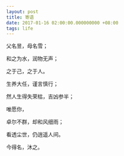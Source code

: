 ```yaml
---
layout: post
title: 寄语
date: 2017-01-16 02:00:00.000000000 +08:00
tags: life
---
```


父名昱，母名雪；

和之为水，润物无声；

之于己，之于人。

生养大任，谨言慎行；

然人生得失荣枯，吉凶参半；

唯愿你，

卓尔不群，却和风细雨；

看透尘世，仍逍遥人间。

今得名，沐之。
